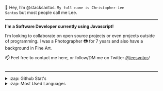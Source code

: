 👋 Hey, I’m @stacksantos. <code>My full name is Christopher-Lee Santos</code> but most people call me Lee.

---

**I’m a Software Developer currently using Javascript!**

I’m looking to collaborate on open source projects or even projects outside of programming. I was a Photographer 📷 for 7 years and also have a background in Fine Art.

📫 Feel free to contact me here, or follow/DM me on Twitter [@leesvntos](https://twitter.com/leesvntos)!
<br>
<br>

---

<details>
<summary>:zap: Github Stat's</summary>
  
<img align="left" alt="Lee's GitHub Stats" src="https://github-readme-stats.vercel.app/api?username=leesvntos&show_icons=true&hide_border=true" />
  
</details>

<details>
  <summary>:zap: Most Used Languages</summary>

<img align="left" alt="Lee's GitHub Top Languages" src="https://github-readme-stats.vercel.app/api/top-langs/?username=leesvntos" />

</details>
